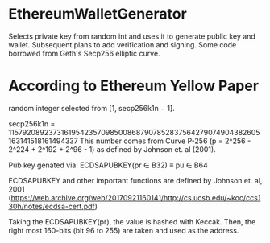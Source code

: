 # EthereumWalletGenerator
Selects private key from random int and uses it to generate public key and wallet. Subsequent plans to add verification and signing. Some code borrowed from Geth's Secp256 elliptic curve.

# According to Ethereum Yellow Paper

random integer selected from [1, secp256k1n − 1].

secp256k1n = 115792089237316195423570985008687907852837564279074904382605163141518161494337 
This number comes from Curve P-256 (p = 2^256 - 2^224 + 2^192 + 2^96 - 1) as defined by Johnson et. al (2001). 

Pub key genated via: ECDSAPUBKEY(pr ∈ B32) ≡ pu ∈ B64

ECDSAPUBKEY and other important functions are defined by Johnson et. al, 2001 (https://web.archive.org/web/20170921160141/http://cs.ucsb.edu/~koc/ccs130h/notes/ecdsa-cert.pdf)

Taking the ECDSAPUBKEY(pr), the value is hashed with Keccak. Then, the right most 160-bits (bit 96 to 255) are taken and used as the address. 


